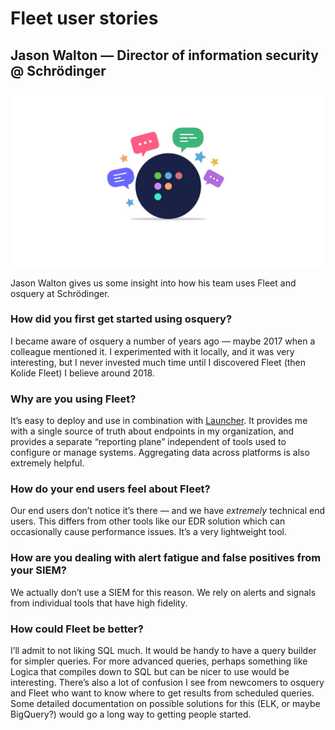 # Fleet user stories

## Jason Walton — Director of information security @ Schrödinger

![Four speech bubbles and four stars emanating from the Fleet logo](../website/assets/images/articles/fleet-user-stories-schrodinger-cover-800x450@2x.jpeg)

Jason Walton gives us some insight into how his team uses Fleet and osquery at Schrödinger.

### How did you first get started using osquery?

I became aware of osquery a number of years ago — maybe 2017 when a colleague mentioned it. I experimented with it locally, and it was very interesting, but I never invested much time until I discovered Fleet (then Kolide Fleet) I believe around 2018.

### Why are you using Fleet?

It’s easy to deploy and use in combination with [Launcher](https://github.com/kolide/launcher). It provides me with a single source of truth about endpoints in my organization, and provides a separate “reporting plane” independent of tools used to configure or manage systems. Aggregating data across platforms is also extremely helpful.

### How do your end users feel about Fleet?

Our end users don’t notice it’s there — and we have *extremely* technical end users. This differs from other tools like our EDR solution which can occasionally cause performance issues. It’s a very lightweight tool.

### How are you dealing with alert fatigue and false positives from your SIEM?

We actually don’t use a SIEM for this reason. We rely on alerts and signals from individual tools that have high fidelity.

### How could Fleet be better?

I’ll admit to not liking SQL much. It would be handy to have a query builder for simpler queries. For more advanced queries, perhaps something like Logica that compiles down to SQL but can be nicer to use would be interesting. There’s also a lot of confusion I see from newcomers to osquery and Fleet who want to know where to get results from scheduled queries. Some detailed documentation on possible solutions for this (ELK, or maybe BigQuery?) would go a long way to getting people started.

<meta name="category" value="success stories">
<meta name="authorGitHubUsername" value="mike-j-thomas">
<meta name="authorFullName" value="Mike Thomas">
<meta name="publishedOn" value="2021-09-10">
<meta name="articleTitle" value="Fleet user stories — Schrödinger">
<meta name="articleImageUrl" value="../website/assets/images/articles/fleet-user-stories-schrodinger-cover-800x450@2x.jpeg">